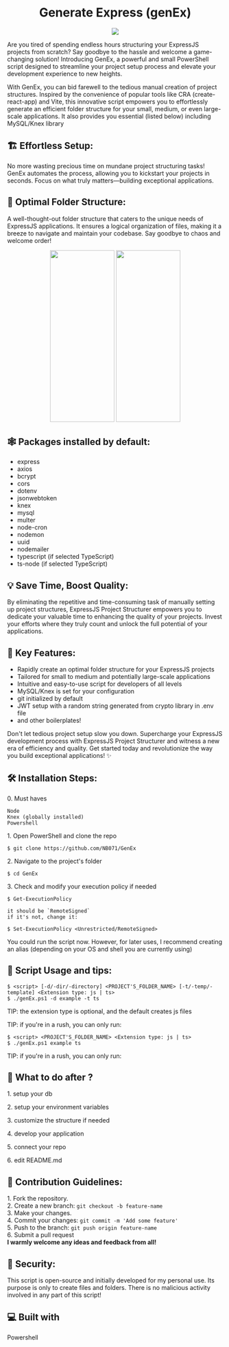 <h1 align="center" id="title">Generate Express (genEx)</h1>

<p align="center"><img src="https://gcdnb.pbrd.co/images/NY49j63eiR6T.jpg?o=1"></p>

<p id="description">
Are you tired of spending endless hours structuring your ExpressJS projects from scratch? Say goodbye to the hassle and welcome a game-changing solution! Introducing GenEx, a powerful and small PowerShell script designed to streamline your project setup process and elevate your development experience to new heights.

With GenEx, you can bid farewell to the tedious manual creation of project structures. Inspired by the convenience of popular tools like CRA (create-react-app) and Vite, this innovative script empowers you to effortlessly generate an efficient folder structure for your small, medium, or even large-scale applications. It also provides you essential (listed below) including MySQL/Knex library</p>

<h2>🏗️ Effortless Setup:</h2>

No more wasting precious time on mundane project structuring tasks! GenEx automates the process, allowing you to kickstart your projects in seconds. Focus on what truly matters—building exceptional applications.

<h2>📁 Optimal Folder Structure:</h2>

A well-thought-out folder structure that caters to the unique needs of ExpressJS applications. It ensures a logical organization of files, making it a breeze to navigate and maintain your codebase. Say goodbye to chaos and welcome order!

<p align="center"><img src="https://gcdnb.pbrd.co/images/n6xsPOnhO4aZ.png?o=1" height="400" width="150">
<img src="https://gcdnb.pbrd.co/images/vbkwUqAr7TKK.png?o=1" height="400" width="150"></p>
<h2>🕸️ Packages installed by default:</h2>

*   express
*   axios
*   bcrypt
*   cors
*   dotenv
*   jsonwebtoken
*   knex
*   mysql
*   multer
*   node-cron
*   nodemon
*   uuid
*   nodemailer
*   typescript (if selected TypeScript)
*   ts-node (if selected TypeScript)

<h2>💡 Save Time, Boost Quality:</h2>
By eliminating the repetitive and time-consuming task of manually setting up project structures, ExpressJS Project Structurer empowers you to dedicate your valuable time to enhancing the quality of your projects. Invest your efforts where they truly count and unlock the full potential of your applications.

<h2>🌟 Key Features:</h2>

*   Rapidly create an optimal folder structure for your ExpressJS projects
*   Tailored for small to medium and potentially large-scale applications
*   Intuitive and easy-to-use script for developers of all levels
*   MySQL/Knex is set for your configuration
*   git initialized by default
*   JWT setup with a random string generated from crypto library in .env file
*   and other boilerplates!
  
Don't let tedious project setup slow you down. Supercharge your ExpressJS development process with ExpressJS Project Structurer and witness a new era of efficiency and quality. Get started today and revolutionize the way you build exceptional applications! ✨

<h2>🛠️ Installation Steps:</h2>

<p>0. Must haves</p>

```
Node
Knex (globally installed)
Powershell
```

<p>1. Open PowerShell and clone the repo</p>

```
$ git clone https://github.com/NB071/GenEx
```
<p>2. Navigate to the project's folder</p>

```
$ cd GenEx
```

<p>3. Check and modify your execution policy if needed</p>

```
$ Get-ExecutionPolicy

it should be `RemoteSigned`
if it's not, change it:

$ Set-ExecutionPolicy <Unrestricted/RemoteSigned>
```


<p>You could run the script now. However, for later uses, I recommend creating an alias (depending on your OS and shell you are currently using)</p>

<h2>📜 Script Usage and tips:</h2>

```
$ <script> [-d/-dir/-directory] <PROJECT'S_FOLDER_NAME> [-t/-temp/-template] <Extension type: js | ts>
$ ./genEx.ps1 -d example -t ts
```
<p>TIP: the extension type is optional, and the default creates js files</p>
<p>TIP: if you're in a rush, you can only run:</p>

```
$ <script> <PROJECT'S_FOLDER_NAME> <Extension type: js | ts>
$ ./genEx.ps1 example ts
```
<p>TIP: if you're in a rush, you can only run:</p>

<h2>📑 What to do after ?</h2>
<p>1. setup your db</p>
<p>2. setup your environment variables</p>
<p>3. customize the structure if needed</p>
<p>4. develop your application</p>
<p>5. connect your repo</p>
<p>6. edit README.md</p>

<h2>🍰 Contribution Guidelines:</h2>

1\. Fork the repository\. <br>
2\. Create a new branch: ```git checkout -b feature-name``` <br>
3\. Make your changes\. <br>
4\. Commit your changes: ```git commit -m 'Add some feature'```  <br>
5\. Push to the branch: ```git push origin feature-name``` <br>
6\. Submit a pull request <br>
<b>I warmly welcome any ideas and feedback from all!</b>

  <h2>🔐 Security:</h3>
  <p>This script is open-source and initially developed for my personal use. Its purpose is only to create files and folders. There is no malicious activity involved in any part of this script!</p>
  

<h2>💻 Built with</h2>

Powershell
